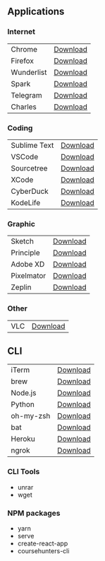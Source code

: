 ## Applications

### Internet
<table>
 <tbody>
  <tr>
  	<td>Chrome</td>
  	<td><a target="_blank" href="https://www.google.com/chrome">Download</td>
  </tr>
  <tr>
  	<td>Firefox</td>
  	<td><a target="_blank" href="https://www.mozilla.org/ru/firefox/new">Download</td>
  </tr>
  <tr>
  	<td>Wunderlist</td>
  	<td><a target="_blank" href="https://www.wunderlist.com">Download</td>
  </tr>
  <tr>
  	<td>Spark</td>
  	<td><a target="_blank" href="https://sparkmailapp.com">Download</td>
  </tr>
  <tr>
  	<td>Telegram</td>
  	<td><a target="_blank" href="https://telegram.org">Download</td>
  </tr>
  <tr>
  	<td>Charles</td>
  	<td><a target="_blank" href="https://www.charlesproxy.com">Download</td>
  </tr>
 </tbody>
</table>

### Coding
<table>
 <tbody>
  <tr>
  	<td>Sublime Text</td>
  	<td><a target="_blank" href="https://www.sublimetext.com">Download</td>
  </tr>
  <tr>
  	<td>VSCode</td>
  	<td><a target="_blank" href="https://code.visualstudio.com">Download</td>
  </tr>
  <tr>
  	<td>Sourcetree</td>
  	<td><a target="_blank" href="https://www.sourcetreeapp.com">Download</td>
  </tr>
  <tr>
  	<td>XCode</td>
  	<td><a target="_blank" href="https://developer.apple.com/xcode">Download</td>
  </tr>
  <tr>
  	<td>CyberDuck</td>
  	<td><a target="_blank" href="https://cyberduck.io">Download</td>
  </tr>
  <tr>
  	<td>KodeLife</td>
  	<td><a target="_blank" href="https://hexler.net/software/kodelife">Download</td>
  </tr>
 </tbody>
</table>
 
### Graphic
<table>
 <tbody>
  <tr>
  	<td>Sketch</td>
  	<td><a target="_blank" href="https://www.sketchapp.com">Download</td>
  </tr>
  <tr>
  	<td>Principle</td>
  	<td><a target="_blank" href="http://principleformac.com">Download</td>
  </tr>
  <tr>
  	<td>Adobe XD</td>
  	<td><a target="_blank" href="https://www.adobe.com/products/xd.html">Download</td>
  </tr>
  <tr>
  	<td>Pixelmator</td>
  	<td><a target="_blank" href="https://www.pixelmator.com/pro">Download</td>
  </tr>
  <tr>
  	<td>Zeplin</td>
  	<td><a target="_blank" href="https://support.zeplin.io/quick-start/downloading-mac-and-windows-apps">Download</td>
  </tr>
 </tbody>
</table>
 
### Other
<table>
 <tbody>
  <tr>
  	<td>VLC</td>
  	<td><a target="_blank" href="https://www.videolan.org/index.html">Download</td>
  </tr>
 </tbody>
</table>


## CLI
<table>
 <tbody>
  <tr>
  	<td>iTerm</td>
  	<td><a target="_blank" href="https://www.iterm2.com">Download</td>
  </tr>
  <tr>
  	<td>brew</td>
  	<td><a target="_blank" href="https://brew.sh/index_ru">Download</td>
  </tr>
  <tr>
  	<td>Node.js</td>
  	<td><a target="_blank" href="https://nodejs.org/en">Download</td>
  </tr>
  <tr>
  	<td>Python</td>
  	<td><a target="_blank" href="https://www.python.org">Download</td>
  </tr>
	<tr>
  	<td>oh-my-zsh</td>
  	<td><a target="_blank" href="https://github.com/robbyrussell/oh-my-zsh#via-wget">Download</td>
  </tr>
	<tr>
  	<td>bat</td>
  	<td><a target="_blank" href="https://github.com/sharkdp/bat">Download</td>
  </tr>
	<tr>
  	<td>Heroku</td>
  	<td><a target="_blank" href="https://devcenter.heroku.com/articles/heroku-cli">Download</td>
  </tr>
	<tr>
  	<td>ngrok</td>
  	<td><a target="_blank" href="https://ngrok.com">Download</td>
  </tr>
 </tbody>
</table>

### CLI Tools
 - unrar
 - wget
 
 
### NPM packages
 - yarn
 - serve
 - create-react-app
 - coursehunters-cli

